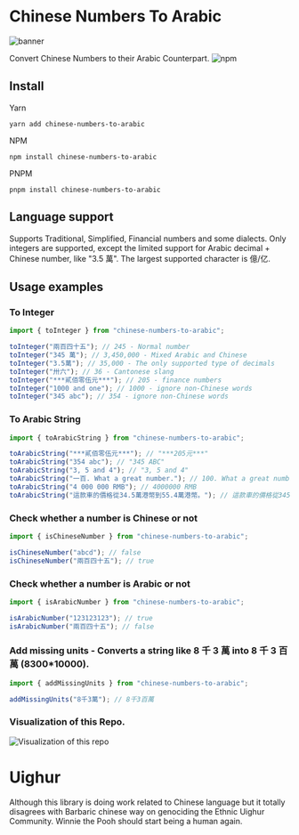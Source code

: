 # Chinese Numbers To Arabic

![banner](./assets/cn-numbers-to-arabic.png)

Convert Chinese Numbers to their Arabic Counterpart.
![npm](https://img.shields.io/npm/v/chinese-numbers-to-arabic?style=for-the-badge)

## Install

Yarn

```shell
yarn add chinese-numbers-to-arabic
```

NPM

```shell
npm install chinese-numbers-to-arabic
```

PNPM

```shell
pnpm install chinese-numbers-to-arabic
```

## Language support

Supports Traditional, Simplified, Financial numbers and some dialects. Only integers are supported, except the limited support for Arabic decimal + Chinese number, like "3.5 萬". The largest supported character is 億/亿.

## Usage examples

### To Integer

```ts
import { toInteger } from "chinese-numbers-to-arabic";

toInteger("兩百四十五"); // 245 - Normal number
toInteger("345 萬"); // 3,450,000 - Mixed Arabic and Chinese
toInteger("3.5萬"); // 35,000 - The only supported type of decimals
toInteger("卅六"); // 36 - Cantonese slang
toInteger("***貳佰零伍元***"); // 205 - finance numbers
toInteger("1000 and one"); // 1000 - ignore non-Chinese words
toInteger("345 abc"); // 354 - ignore non-Chinese words
```

### To Arabic String

```ts
import { toArabicString } from "chinese-numbers-to-arabic";

toArabicString("***貳佰零伍元***"); // "***205元***"
toArabicString("354 abc"); // "345 ABC"
toArabicString("3, 5 and 4"); // "3, 5 and 4"
toArabicString("一百. What a great number."); // 100. What a great number.
toArabicString("4 000 000 RMB"); // 4000000 RMB
toArabicString("這款車的價格從34.5萬港幣到55.4萬港幣。"); // 這款車的價格從345000港幣到554000港幣。
```

### Check whether a number is Chinese or not

```ts
import { isChineseNumber } from "chinese-numbers-to-arabic";

isChineseNumber("abcd"); // false
isChineseNumber("兩百四十五"); // true
```

### Check whether a number is Arabic or not

```ts
import { isArabicNumber } from "chinese-numbers-to-arabic";

isArabicNumber("123123123"); // true
isArabicNumber("兩百四十五"); // false
```

### Add missing units - Converts a string like 8 千 3 萬 into 8 千 3 百萬 (8300\*10000).

```ts
import { addMissingUnits } from "chinese-numbers-to-arabic";

addMissingUnits("8千3萬"); // 8千3百萬
```

### Visualization of this Repo.

![Visualization of this repo](./diagram.svg)

# Uighur

Although this library is doing work related to Chinese language but it totally disagrees with Barbaric chinese way on genociding the Ethnic Uighur Community. Winnie the Pooh should start being a human again.
